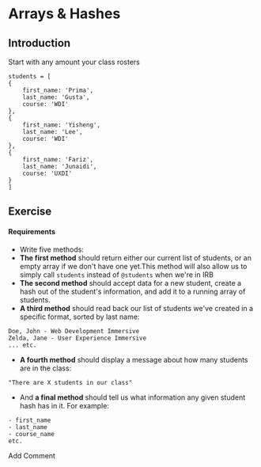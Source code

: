 # Arrays & Hashes
## Introduction
Start with any amount your class rosters
```
students = [
{
    first_name: 'Prima',
    last_name: 'Gusta',
    course: 'WDI'
},
{
    first_name: 'Yisheng',
    last_name: 'Lee',
    course: 'WDI'
},
{
    first_name: 'Fariz',
    last_name: 'Junaidi',
    course: 'UXDI'
}
]
```
## Exercise
#### Requirements
- Write five methods:
- **The first method** should return either our current list of students, or an empty array if we don't have one yet.This method will also allow us to simply call `students` instead of `@students` when we're in IRB
- **The second method** should accept data for a new student, create a hash out of the student's information, and add it to a running array of students.
- **A third method** should read back our list of students we've created in a specific format, sorted by last name:
```
Doe, John - Web Development Immersive
Zelda, Jane - User Experience Immersive
... etc.
```
- **A fourth method** should display a message about how many students are in the class:
```
"There are X students in our class"
```
- And **a final method** should tell us what information any given student hash has in it. For example:
```
- first_name
- last_name
- course_name
etc.
```
Add Comment
